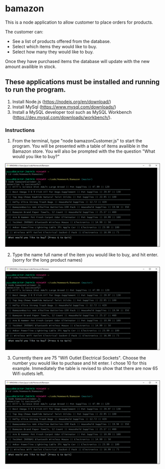 # bamazon

This is a node application to allow customer to place orders for products. 

The customer can:

* See a list of products offered from the database.
* Select which items they would like to buy.
* Select how many they would like to buy.

Once they have purchased items the database will update with the new amount availible in stock. 

## These applications must be installed and running to run the program.

1. Install Node.js (https://nodejs.org/en/download/)
2. Install MySql (https://www.mysql.com/downloads/) 
3. Install a MySQL developer tool such as MySQL Workbench (https://dev.mysql.com/downloads/workbench/).

###  Instructions

1. From the terminal, type "node bamazonCustomer.js" to start the program. You will be presented with a table of items availible in the Bamazon store. You will also be prompted with the the question "What would you like to buy?"

<img src="images/image1.png">


2. Type the name full name of the item you would like to buy, and hit enter. (sorry for the long product names)

<img src="images/image2.png">

3. Currently there are 75 "Wifi Outlet Electrical Sockets". Choose the number you would like to puchase and hit enter. I chose 10 for this example. Immediately the table is revised to show that there are now 65 Wifi outlets left.

<img src="images/image3.png">



